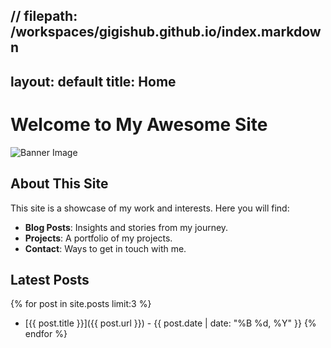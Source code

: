 // filepath: /workspaces/gigishub.github.io/index.markdown
---
layout: default
title: Home
---

# Welcome to My Awesome Site

![Banner Image](path/to/your/banner-image.jpg)

## About This Site

This site is a showcase of my work and interests. Here you will find:

- **Blog Posts**: Insights and stories from my journey.
- **Projects**: A portfolio of my projects.
- **Contact**: Ways to get in touch with me.

## Latest Posts

{% for post in site.posts limit:3 %}
  - [{{ post.title }}]({{ post.url }}) - {{ post.date | date: "%B %d, %Y" }}
{% endfor %}